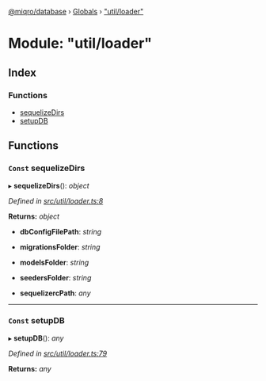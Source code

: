 [@miqro/database](../README.md) › [Globals](../globals.md) › ["util/loader"](_util_loader_.md)

# Module: "util/loader"

## Index

### Functions

* [sequelizeDirs](_util_loader_.md#const-sequelizedirs)
* [setupDB](_util_loader_.md#const-setupdb)

## Functions

### `Const` sequelizeDirs

▸ **sequelizeDirs**(): *object*

*Defined in [src/util/loader.ts:8](https://github.com/claukers/miqro-sequelize/blob/aaa7286/src/util/loader.ts#L8)*

**Returns:** *object*

* **dbConfigFilePath**: *string*

* **migrationsFolder**: *string*

* **modelsFolder**: *string*

* **seedersFolder**: *string*

* **sequelizercPath**: *any*

___

### `Const` setupDB

▸ **setupDB**(): *any*

*Defined in [src/util/loader.ts:79](https://github.com/claukers/miqro-sequelize/blob/aaa7286/src/util/loader.ts#L79)*

**Returns:** *any*
